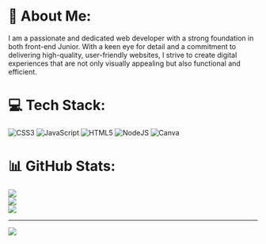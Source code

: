 # 💫 About Me:
I am a passionate and dedicated web developer with a strong foundation in both front-end Junior. With a keen eye for detail and a commitment to delivering high-quality, user-friendly websites, I strive to create digital experiences that are not only visually appealing but also functional and efficient.


# 💻 Tech Stack:
![CSS3](https://img.shields.io/badge/css3-%231572B6.svg?style=for-the-badge&logo=css3&logoColor=white) ![JavaScript](https://img.shields.io/badge/javascript-%23323330.svg?style=for-the-badge&logo=javascript&logoColor=%23F7DF1E) ![HTML5](https://img.shields.io/badge/html5-%23E34F26.svg?style=for-the-badge&logo=html5&logoColor=white) ![NodeJS](https://img.shields.io/badge/node.js-6DA55F?style=for-the-badge&logo=node.js&logoColor=white) ![Canva](https://img.shields.io/badge/Canva-%2300C4CC.svg?style=for-the-badge&logo=Canva&logoColor=white)
# 📊 GitHub Stats:
![](https://github-readme-stats.vercel.app/api?username=HydraPower670&theme=midnight-purple&hide_border=false&include_all_commits=false&count_private=false)<br/>
![](https://github-readme-streak-stats.herokuapp.com/?user=HydraPower670&theme=midnight-purple&hide_border=false)<br/>
![](https://github-readme-stats.vercel.app/api/top-langs/?username=HydraPower670&theme=midnight-purple&hide_border=false&include_all_commits=false&count_private=false&layout=compact)

---
[![](https://visitcount.itsvg.in/api?id=HydraPower670&icon=0&color=0)](https://visitcount.itsvg.in)

<!-- Proudly created with GPRM ( https://gprm.itsvg.in ) -->
